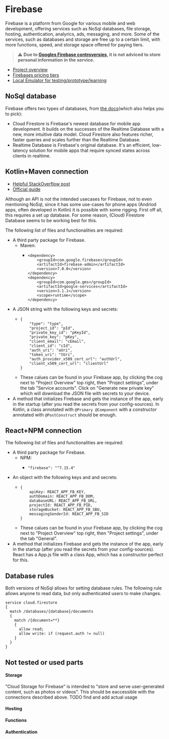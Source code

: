 # Firebase

Firebase is a platform from Google for various mobile and web development, offering services such as NoSql databases, file storage, hosting, authentication, analyrics, ads, messaging, and more. Some of the services, such as databases and storage are free up to a certain limit, with more functions, speed, and storage space offered for paying tiers.

> :warning: **Due to [Googles Firebase controversies](https://archive.md/Zjpb1), it is not adviced to store personal information in the service.**

- [Project overview](https://console.firebase.google.com)
- [Firebases pricing tiers](https://firebase.google.com/pricing)
- [Local Emulator for testing/prototype/learning](https://firebase.google.com/docs/emulator-suite)

## NoSql database

Firebase offers two types of databases, from [the docs](https://firebase.google.com/docs/database/rtdb-vs-firestore)(which also helps you to pick):

- Cloud Firestore is Firebase's newest database for mobile app development. It builds on the successes of the Realtime Database with a new, more intuitive data model. Cloud Firestore also features richer, faster queries and scales further than the Realtime Database.
- Realtime Database is Firebase's original database. It's an efficient, low-latency solution for mobile apps that require synced states across clients in realtime.

## Kotlin+Maven connection

- [Helpful StackOverflow post](https://stackoverflow.com/questions/40799258/where-can-i-get-serviceaccountcredentials-json-for-firebase-admin)
- [Official guide](https://firebase.google.com/docs/database/admin/start#authenticate-with-admin-privileges)

Although an API is not the intended usecases for Firebase, not to even mentioning NoSql, since it has some use-cases for phone apps (Andriod apps, often developed in Kotlin) it is possible with some rigging.
First off all, this requires a set up database. For some reason, (Cloud) Firestore Database seems to be working best for this.

The following list of files and functionalities are required:
- A third party package for Firebase.
  - Maven: 
    - ```
      <dependency>
          <groupId>com.google.firebase</groupId>
          <artifactId>firebase-admin</artifactId>
          <version>7.0.0</version>
      </dependency>
      <dependency>
          <groupId>com.google.gms</groupId>
          <artifactId>google-services</artifactId>
          <version>3.1.1</version>
          <scope>runtime</scope>
      </dependency>
      ```
- A JSON string with the following keys and secrets:
  - ```
    {
        "type": "type",
        "project_id": "pId",
        "private_key_id": "pKeyId",
        "private_key": "pKey",
        "client_email": "cEmail",
        "client_id": "cId",
        "auth_uri": "aUri",
        "token_uri": "tUri",
        "auth_provider_x509_cert_url": "authUrl",
        "client_x509_cert_url": "clientUrl"
    }
    ```
  - These calues can be found in your Firebase app, by clicking the cog next to "Project Overview" top right, then "Project settings", under the tab "Service accounts". Click on "Generate new private key" which will download the JSON file with secrets to your device.
- A method that initializes Firebase and gets the instance of the app, early in the startup (after you read the secrets from your config-sources). In Kotlin, a class annotated with
``` @Primary @Component ``` with a constructor annotated with ``` @PostConstruct ``` should be enough.

## React+NPM connection

The following list of files and functionalities are required:
- A third party package for Firebase.
  - NPM:
    - ```
      "firebase": "^7.15.4"
      ```
- An object with the following keys and and secrets:
  - ```
    {
        apiKey: REACT_APP_FB_KEY,
        authDomain: REACT_APP_FB_DOM,
        databaseURL: REACT_APP_FB_URL,
        projectId: REACT_APP_FB_PID,
        storageBucket: REACT_APP_FB_SBU,
        messagingSenderId: REACT_APP_FB_SID
    }
    ```
  - These calues can be found in your Firebase app, by clicking the cog next to "Project Overview" top right, then "Project settings", under the tab "General".
- A method that initializes Firebase and gets the instance of the app, early in the startup (after you read the secrets from your config-sources). React has a App.js file with a class App, which has a constructor perfect for this.

## Database rules

Both versions of NoSql allows for setting database rules. The following rule allows anyone to read data, but only authenticated users to make changes.

```
service cloud.firestore 
{
  match /databases/{database}/documents 
  {
    match /{document=**} 
    {
      allow read;
      allow write: if (request.auth != null)
    }
  }
}
```

## Not tested or used parts

#### Storage

"Cloud Storage for Firebase" is intended to "store and serve user-generated content, such as photos or videos". This should be eaccessible with the connections described above. 
TODO find and add actual usage

#### Hosting
#### Functions
#### Authentication